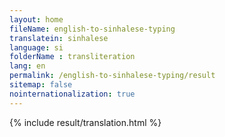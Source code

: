 ```yaml
--- 
layout: home 
fileName: english-to-sinhalese-typing
translatein: sinhalese
language: si
folderName : transliteration
lang: en
permalink: /english-to-sinhalese-typing/result
sitemap: false
nointernationalization: true
---
```

{% include result/translation.html %}

<script src="/js/result/translator.js" data-foldername="{{page.folderName}}" data-lang="{{page.lang}}"></script>